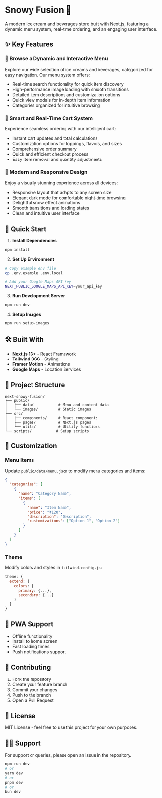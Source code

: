 # Snowy Fusion 🍧

A modern ice cream and beverages store built with Next.js, featuring a dynamic menu system, real-time ordering, and an engaging user interface.

## ✨ Key Features

### 🍨 Browse a Dynamic and Interactive Menu
Explore our wide selection of ice creams and beverages, categorized for easy navigation. Our menu system offers:
- Real-time search functionality for quick item discovery
- High-performance image loading with smooth transitions
- Detailed item descriptions and customization options
- Quick view modals for in-depth item information
- Categories organized for intuitive browsing

### 🛒 Smart and Real-Time Cart System
Experience seamless ordering with our intelligent cart:
- Instant cart updates and total calculations
- Customization options for toppings, flavors, and sizes
- Comprehensive order summary
- Quick and efficient checkout process
- Easy item removal and quantity adjustments

### 💫 Modern and Responsive Design
Enjoy a visually stunning experience across all devices:
- Responsive layout that adapts to any screen size
- Elegant dark mode for comfortable night-time browsing
- Delightful snow effect animations
- Smooth transitions and loading states
- Clean and intuitive user interface

## 🚀 Quick Start

1. **Install Dependencies**
```bash
npm install
```

2. **Set Up Environment**
```bash
# Copy example env file
cp .env.example .env.local

# Add your Google Maps API key
NEXT_PUBLIC_GOOGLE_MAPS_API_KEY=your_api_key
```

3. **Run Development Server**
```bash
npm run dev
```

4. **Setup Images**
```bash
npm run setup-images
```

## 🛠️ Built With

- **Next.js 13+** - React Framework
- **Tailwind CSS** - Styling
- **Framer Motion** - Animations
- **Google Maps** - Location Services

## 📁 Project Structure

```
next-snowy-fusion/
├── public/
│   ├── data/           # Menu and content data
│   └── images/         # Static images
├── src/
│   ├── components/     # React components
│   ├── pages/          # Next.js pages
│   └── utils/          # Utility functions
└── scripts/           # Setup scripts
```

## 🎨 Customization

### Menu Items
Update `public/data/menu.json` to modify menu categories and items:

```json
{
  "categories": [
    {
      "name": "Category Name",
      "items": [
        {
          "name": "Item Name",
          "price": "₹120",
          "description": "Description",
          "customizations": ["Option 1", "Option 2"]
        }
      ]
    }
  ]
}
```

### Theme
Modify colors and styles in `tailwind.config.js`:

```javascript
theme: {
  extend: {
    colors: {
      primary: {...},
      secondary: {...}
    }
  }
}
```

## 📱 PWA Support

- Offline functionality
- Install to home screen
- Fast loading times
- Push notifications support

## 🤝 Contributing

1. Fork the repository
2. Create your feature branch
3. Commit your changes
4. Push to the branch
5. Open a Pull Request

## 📝 License

MIT License - feel free to use this project for your own purposes.

## 🙋‍♂️ Support

For support or queries, please open an issue in the repository.

```bash
npm run dev
# or
yarn dev
# or
pnpm dev
# or
bun dev
